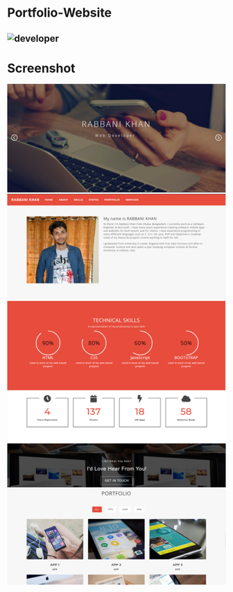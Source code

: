 # Portfolio-Website
![developer](https://img.shields.io/badge/Developed%20By%20%3A-Rabbani%20Khan-red)
---
# Screenshot
![](img/1.PNG)
![](img/2.PNG)
![](img/3.PNG)
![](img/4.PNG)
![](img/5.PNG)
